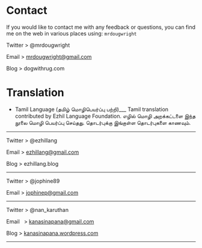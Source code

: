 # Contact

If you would like to contact me with any feedback or questions, you can find me on the web in various places using: `mrdougwright`

Twitter > @mrdougwright

Email   > mrdougwright@gmail.com

Blog    > dogwithrug.com

# __Translation__
* Tamil Language (தமிழ் மொழிபெயர்ப்பு பற்றி)___
Tamil translation contributed by Ezhil Language Foundation. எழில் மொழி அறக்கட்டளை இந்த நூலை மொழி பெயர்ப்பு செய்தது. தொடர்புக்கு இங்குள்ள தொடர்புகளை காணவும்.
- - -
Twitter > @ezhillang

Email   > ezhillang@gmail.com

Blog    > ezhillang.blog
- - -
Twitter > @jophine89

Email   > jophinep@gmail.com
- - -

Twitter > @nan_karuthan

Email   > kanasinapana@gmail.com

Blog    > 	[kanasinapana.wordpress.com](http://kanasinapana.wordpress.com)
- - -
